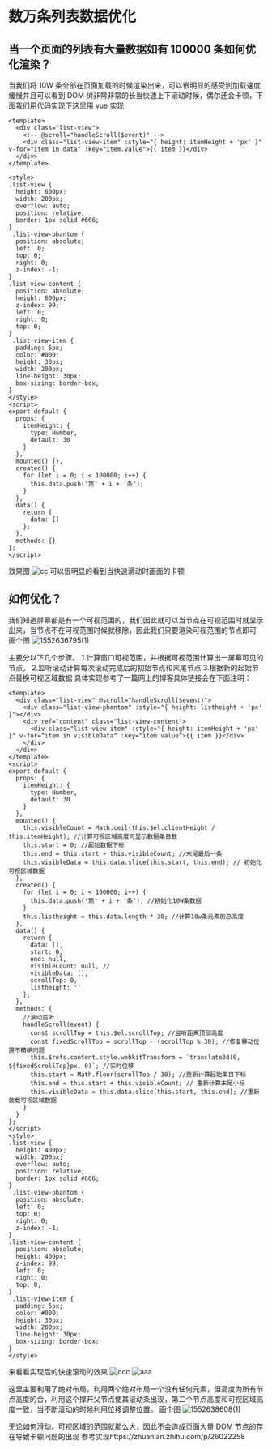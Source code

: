 # 数万条列表数据优化

## 当一个页面的列表有大量数据如有 100000 条如何优化渲染？

当我们将 10W 条全部在页面加载的时候渲染出来，可以很明显的感受到加载速度缓慢并且可以看到 DOM 树非常非常的长当快速上下滚动时候，偶尔还会卡顿，下面我们用代码实现下这里用 vue 实现

```vue
<template>
  <div class="list-view">
    <!-- @scroll="handleScroll($event)" -->
    <div class="list-view-item" :style="{ height: itemHeight + 'px' }" v-for="item in data" :key="item.value">{{ item }}</div>
  </div>
</template>
​
<style>
.list-view {
  height: 600px;
  width: 200px;
  overflow: auto;
  position: relative;
  border: 1px solid #666;
}
​ .list-view-phantom {
  position: absolute;
  left: 0;
  top: 0;
  right: 0;
  z-index: -1;
}
.list-view-content {
  position: absolute;
  height: 600px;
  z-index: 99;
  left: 0;
  right: 0;
  top: 0;
}
​ .list-view-item {
  padding: 5px;
  color: #000;
  height: 30px;
  width: 200px;
  line-height: 30px;
  box-sizing: border-box;
}
</style>
<script>
export default {
  props: {
    itemHeight: {
      type: Number,
      default: 30
    }
  },
  mounted() {},
  created() {
    for (let i = 0; i < 100000; i++) {
      this.data.push('第' + i + '条');
    }
  },
  data() {
    return {
      data: []
    };
  },
  methods: {}
};
</script>
```

效果图
![cc](https://user-images.githubusercontent.com/44893721/54416187-a9439f80-4739-11e9-8cb5-bf7af0ba85c6.gif)
可以很明显的看到当快速滑动时画面的卡顿

## 如何优化？

我们知道屏幕都是有一个可视范围的，我们因此就可以当节点在可视范围时就显示出来，当节点不在可视范围时候就移除，因此我们只要渲染可视范围的节点即可
画个图
![1552636795(1)](https://user-images.githubusercontent.com/44893721/54416872-9762fc00-473b-11e9-87d6-9e0791a86d91.jpg)

主要分以下几个步骤。 1.计算窗口可视范围，并根据可视范围计算出一屏幕可见的节点。 2.监听滚动计算每次滚动完成后的初始节点和末尾节点 3.根据新的起始节点替换可视区域数据
具体实现参考了一篇网上的博客具体链接会在下面注明：

```vue
<template>
  <div class="list-view" @scroll="handleScroll($event)">
    <div class="list-view-phantom" :style="{ height: listheight + 'px' }"></div>
    <div ref="content" class="list-view-content">
      <div class="list-view-item" :style="{ height: itemHeight + 'px' }" v-for="item in visibleData" :key="item.value">{{ item }}</div>
    </div>
  </div>
</template>
<script>
export default {
  props: {
    itemHeight: {
      type: Number,
      default: 30
    }
  },
  mounted() {
    this.visibleCount = Math.ceil(this.$el.clientHeight / this.itemHeight); //计算可视区域高度可显示数据条目数
    this.start = 0; //起始数据下标
    this.end = this.start + this.visibleCount; //末尾最后一条
    this.visibleData = this.data.slice(this.start, this.end); // 初始化可视区域数据
  },
  created() {
    for (let i = 0; i < 100000; i++) {
      this.data.push('第' + i + '条'); //初始化10W条数据
    }
    this.listheight = this.data.length * 30; //计算10w条元素的总高度
  },
  data() {
    return {
      data: [],
      start: 0,
      end: null,
      visibleCount: null, //
      visibleData: [],
      scrollTop: 0,
      listheight: ''
    };
  },
  methods: {
    //滚动监听
    handleScroll(event) {
      const scrollTop = this.$el.scrollTop; //监听距离顶部高度
      const fixedScrollTop = scrollTop - (scrollTop % 30); //修复移动位置不精确问题
      this.$refs.content.style.webkitTransform = `translate3d(0, ${fixedScrollTop}px, 0)`; //实时位移
      this.start = Math.floor(scrollTop / 30); //重新计算起始条目下标
      this.end = this.start + this.visibleCount; // 重新计算末尾小标
      this.visibleData = this.data.slice(this.start, this.end); //重新装载可视区域数据
    }
  }
};
</script>
<style>
.list-view {
  height: 400px;
  width: 200px;
  overflow: auto;
  position: relative;
  border: 1px solid #666;
}
​ .list-view-phantom {
  position: absolute;
  left: 0;
  top: 0;
  right: 0;
  z-index: -1;
}
.list-view-content {
  position: absolute;
  height: 400px;
  z-index: 99;
  left: 0;
  right: 0;
  top: 0;
}
​ .list-view-item {
  padding: 5px;
  color: #000;
  height: 30px;
  width: 200px;
  line-height: 30px;
  box-sizing: border-box;
}
</style>
```

来看看实现后的快速滚动的效果
![ccc](https://user-images.githubusercontent.com/44893721/54417786-1c4f1500-473e-11e9-8602-0e19d27c6176.gif)
![aaa](https://user-images.githubusercontent.com/44893721/54417902-60421a00-473e-11e9-938e-10e19e226590.gif)

这里主要利用了绝对布局，利用两个绝对布局一个没有任何元素，但高度为所有节点高度的合，利用这个撑开父节点使其滚动条出现，第二个节点高度和可视区域高度一致，当不断滚动的时候利用位移调整位置。
画个图
![1552638608(1)](https://user-images.githubusercontent.com/44893721/54418395-cb402080-473f-11e9-9d0f-7dd49266f1fd.jpg)

无论如何滑动，可视区域的范围就那么大，因此不会造成页面大量 DOM 节点的存在导致卡顿问题的出现
参考实现https://zhuanlan.zhihu.com/p/26022258
